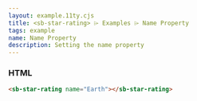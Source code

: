 ```yaml
---
layout: example.11ty.cjs
title: <sb-star-rating> ⌲ Examples ⌲ Name Property
tags: example
name: Name Property
description: Setting the name property
---
```


<sb-star-rating name="Earth"></sb-star-rating>

<h3>HTML</h3>

```html
<sb-star-rating name="Earth"></sb-star-rating>
```
